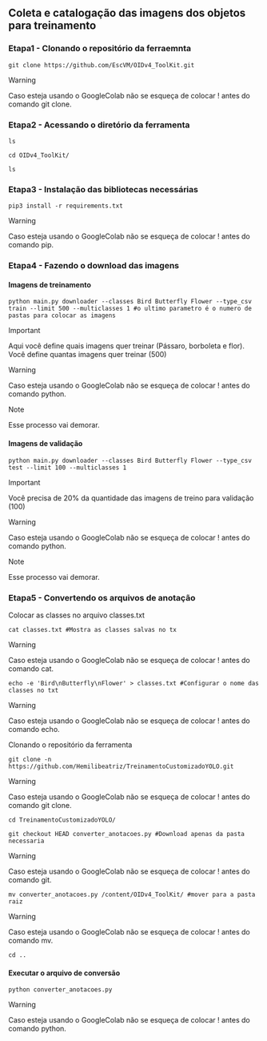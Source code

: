 ## Coleta e catalogação das imagens dos objetos para treinamento

### Etapa1 - Clonando o repositório da ferraemnta
```
git clone https://github.com/EscVM/OIDv4_ToolKit.git
```

> [!WARNING]
> Caso esteja usando o GoogleColab não se esqueça de colocar ! antes do comando git clone.

### Etapa2 - Acessando o diretório da ferramenta
```
ls
```

```
cd OIDv4_ToolKit/
```

```
ls
```

### Etapa3 - Instalação das bibliotecas necessárias
```
pip3 install -r requirements.txt
```

> [!WARNING]
> Caso esteja usando o GoogleColab não se esqueça de colocar ! antes do comando pip.

### Etapa4 - Fazendo o download das imagens

#### Imagens de treinamento
```
python main.py downloader --classes Bird Butterfly Flower --type_csv train --limit 500 --multiclasses 1 #o ultimo parametro é o numero de pastas para colocar as imagens
```

> [!IMPORTANT]
> Aqui você define quais imagens quer treinar (Pássaro, borboleta e flor).
> Você define quantas imagens quer treinar (500)

> [!WARNING]
> Caso esteja usando o GoogleColab não se esqueça de colocar ! antes do comando python.

> [!NOTE]
> Esse processo vai demorar.

#### Imagens de validação
```
python main.py downloader --classes Bird Butterfly Flower --type_csv test --limit 100 --multiclasses 1
```

> [!IMPORTANT]
> Você precisa de 20% da quantidade das imagens de treino para validação (100)

> [!WARNING]
> Caso esteja usando o GoogleColab não se esqueça de colocar ! antes do comando python.

> [!NOTE]
> Esse processo vai demorar.


### Etapa5 - Convertendo os arquivos de anotação
Colocar as classes no arquivo classes.txt
```
cat classes.txt #Mostra as classes salvas no tx
```

> [!WARNING]
> Caso esteja usando o GoogleColab não se esqueça de colocar ! antes do comando cat.

```
echo -e 'Bird\nButterfly\nFlower' > classes.txt #Configurar o nome das classes no txt
```

> [!WARNING]
> Caso esteja usando o GoogleColab não se esqueça de colocar ! antes do comando echo.

Clonando o repositório da ferramenta
```
git clone -n https://github.com/Hemilibeatriz/TreinamentoCustomizadoYOLO.git
```

> [!WARNING]
> Caso esteja usando o GoogleColab não se esqueça de colocar ! antes do comando git clone.

```
cd TreinamentoCustomizadoYOLO/
```
```
git checkout HEAD converter_anotacoes.py #Download apenas da pasta necessaria
```

> [!WARNING]
> Caso esteja usando o GoogleColab não se esqueça de colocar ! antes do comando git.

```
mv converter_anotacoes.py /content/OIDv4_ToolKit/ #mover para a pasta raiz
```

> [!WARNING]
> Caso esteja usando o GoogleColab não se esqueça de colocar ! antes do comando mv.

```
cd ..
```

#### Executar  o arquivo de conversão
```
python converter_anotacoes.py
```

> [!WARNING]
> Caso esteja usando o GoogleColab não se esqueça de colocar ! antes do comando python.
